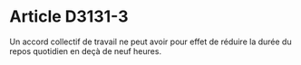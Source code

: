 # Article D3131-3

  
Un accord collectif de travail ne peut avoir pour effet de réduire la durée du repos quotidien en deçà de neuf heures.